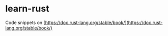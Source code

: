 # learn-rust
Code snippets on [https://doc.rust-lang.org/stable/book/](https://doc.rust-lang.org/stable/book/)
